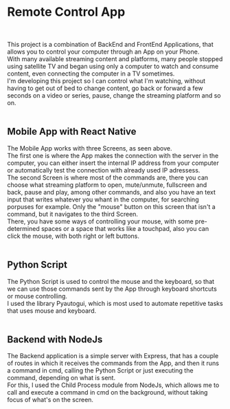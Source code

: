 # Remote Control App
<br>

This project is a combination of BackEnd and FrontEnd Applications, that allows you to control your computer through an App on your Phone. <br>
With many available streaming content and platforms, many people stopped using satellite TV and began using only a computer to watch and consume content, even connecting the computer in a TV sometimes. <br>
I'm developing this project so I can control what I'm watching, without having to get out of bed to change content, go back or forward a few seconds on a video or series, pause, change the streaming platform and so on.<br><br>

## Mobile App with React Native

<!-- <img src="https://drive.google.com/drive/u/0/folders/1lk34kcSQpSvEJfIDpLf1n4SeE568CiXr/IPSignIn.jpeg" alt="IP SignIn Screen" height="300em">
<img src="" height="300em">
<img src="" height="300em"> -->

The Mobile App works with three Screens, as seen above. <br>
The first one is where the App makes the connection with the server in the computer, you can either insert the internal IP address from your computer or automatically test the connection with already used IP adressess. <br>
The second Screen is where most of the commands are, there you can choose what streaming platform to open, mute/unmute, fullscreen and back, pause and play, among other commands, and also you have an text input that writes whatever you whant in the computer, for searching porpuses for example. Only the "mouse" button on this screen that isn't a command, but it navigates to the third Screen. <br>
There, you have some ways of controlling your mouse, with some pre-determined spaces or a space that works like a touchpad, also you can click the mouse, with both right or left buttons.<br> <br>

## Python Script

The Python Script is used to control the mouse and the keyboard, so that we can use those commands sent by the App through keyboard shortcuts or mouse controlling. <br>
I used the library Pyautogui, which is most used to automate repetitive tasks that uses mouse and keyboard.<br> <br>

## Backend with NodeJs

The Backend application is a simple server with Express, that has a couple of routes in which it receives the commands from the App, and then it runs a command in cmd, calling the Python Script or just executing the command, depending on what is sent.<br>
For this, I used the Child Process module from NodeJs, which allows me to call and execute a command in cmd on the background, without taking focus of what's on the screen.
